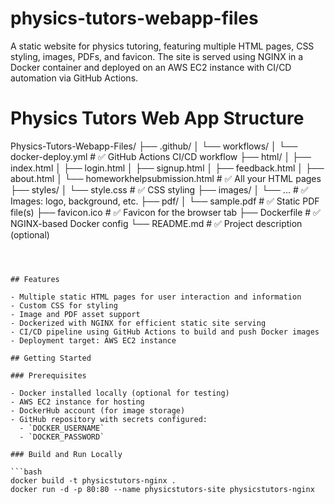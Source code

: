 # physics-tutors-webapp-files

A static website for physics tutoring, featuring multiple HTML pages, CSS styling, images, PDFs, and favicon. The site is served using NGINX in a Docker container and deployed on an AWS EC2 instance with CI/CD automation via GitHub Actions.

# Physics Tutors Web App Structure
Physics-Tutors-Webapp-Files/
├── .github/
│   └── workflows/
│       └── docker-deploy.yml       # ✅ GitHub Actions CI/CD workflow
├── html/
│   ├── index.html
│   ├── login.html
│   ├── signup.html
│   ├── feedback.html
│   ├── about.html
│   └── homeworkhelpsubmission.html # ✅ All your HTML pages
├── styles/
│   └── style.css                   # ✅ CSS styling
├── images/
│   └── ...                         # ✅ Images: logo, background, etc.
├── pdf/
│   └── sample.pdf                  # ✅ Static PDF file(s)
├── favicon.ico                     # ✅ Favicon for the browser tab
├── Dockerfile                      # ✅ NGINX-based Docker config
└── README.md                       # ✅ Project description (optional)
```



## Features

- Multiple static HTML pages for user interaction and information
- Custom CSS for styling
- Image and PDF asset support
- Dockerized with NGINX for efficient static site serving
- CI/CD pipeline using GitHub Actions to build and push Docker images
- Deployment target: AWS EC2 instance

## Getting Started

### Prerequisites

- Docker installed locally (optional for testing)
- AWS EC2 instance for hosting
- DockerHub account (for image storage)
- GitHub repository with secrets configured:
  - `DOCKER_USERNAME`
  - `DOCKER_PASSWORD`

### Build and Run Locally

```bash
docker build -t physicstutors-nginx .
docker run -d -p 80:80 --name physicstutors-site physicstutors-nginx
